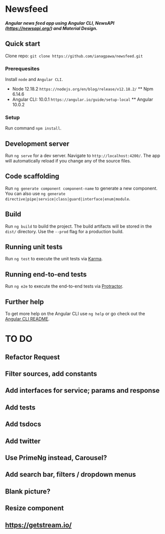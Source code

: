 # Newsfeed
##### Angular news feed app using Angular CLI, NewsAPI (https://newsapi.org/) and  Material Design.

## Quick start
Clone repo: `git clone https://github.com/ianagpawa/newsfeed.git`

### Prerequesites
Install `node` and `Angular CLI`.
* Node 12.18.2 `https://nodejs.org/en/blog/release/v12.18.2/`
** Npm 6.14.6
* Angular CLI: 10.0.1 `https://angular.io/guide/setup-local`
** Angular 10.0.2

### Setup
Run command `npm install`.

## Development server

Run `ng serve` for a dev server. Navigate to `http://localhost:4200/`. The app will automatically reload if you change any of the source files.

## Code scaffolding

Run `ng generate component component-name` to generate a new component. You can also use `ng generate directive|pipe|service|class|guard|interface|enum|module`.

## Build

Run `ng build` to build the project. The build artifacts will be stored in the `dist/` directory. Use the `--prod` flag for a production build.

## Running unit tests

Run `ng test` to execute the unit tests via [Karma](https://karma-runner.github.io).

## Running end-to-end tests

Run `ng e2e` to execute the end-to-end tests via [Protractor](http://www.protractortest.org/).

## Further help

To get more help on the Angular CLI use `ng help` or go check out the [Angular CLI README](https://github.com/angular/angular-cli/blob/master/README.md).

# TO DO
## Refactor Request
## Filter sources, add constants
## Add interfaces for service; params and response
## Add tests
## Add tsdocs
## Add twitter
## Use PrimeNg instead, Carousel?
## Add search bar, filters / dropdown menus
## Blank picture?
## Resize component
## https://getstream.io/

